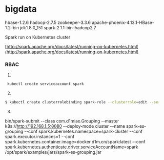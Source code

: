 # bigdata


hbase-1.2.6
hadoop-2.7.5
zookeeper-3.3.6
apache-phoenix-4.13.1-HBase-1.2-bin
jdk1.8.0_151
spark-2.1.1-bin-hadoop2.7



Spark run on Kubernetes cluster

[http://spark.apache.org/docs/latest/running-on-kubernetes.html](http://spark.apache.org/docs/latest/running-on-kubernetes.html)



### RBAC

1.

```bash
 kubectl create serviceaccount spark
```

2.

```bash
$ kubectl create clusterrolebinding spark-role --clusterrole=edit --serviceaccount=spark-cluster:spark --namespace=spark-cluster
```



3.

bin/spark-submit --class com.d1miao.Grouping --master k8s://http://192.168.1.5:8080 --deploy-mode cluster --name spark-es-grouping --conf spark.kubernetes.namespace=spark-cluster --conf spark.executor.instances=1 --conf spark.kubernetes.container.image=docker.d1m.cn/spark:latest --conf spark.kubernetes.authenticate.driver.serviceAccountName=spark /opt/spark/examples/jars/spark-es-grouping.jar
